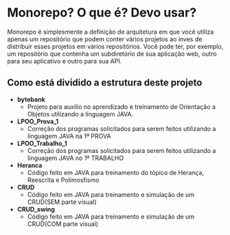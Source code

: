 # Monorepo? O que é? Devo usar?
Monorepo é simplesmente a definição de arquitetura em que você utiliza apenas um repositório que podem conter vários projetos ao inves de distribuir esses projetos em vários repositórios. Você pode ter, por exemplo, um repositório que contenha um subdiretório de sua aplicação web, outro para seu aplicativo e outro para sua API.

## Como está dividido a estrutura deste projeto
* __bytebank__
    * Projeto para auxilio no aprendizado e treinamento de Orientação a Objetos utilizando a linguagem JAVA.
* __LPOO_Prova_1__
    * Correção dos programas solicitados para serem feitos utilizando a linguagem JAVA na 1ª PROVA
* __LPOO_Trabalho_1__
    * Correção dos programas solicitados para serem feitos utilizando a linguagem JAVA no 1ª TRABALHO
* __Heranca__
    * Código feito em JAVA para treinamento do tópico de Herança, Reescrita e Polimosfismo 
* __CRUD__
    * Código feito em JAVA para treinamento e simulação de um CRUD(SEM parte visual)
* __CRUD_swing__
    * Código feito em JAVA para treinamento e simulação de um CRUD(COM parte visual)
    

